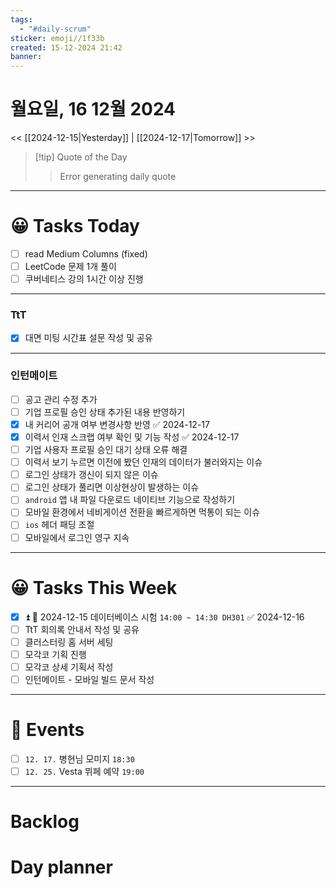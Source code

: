 ```yaml
---
tags:
  - "#daily-scrum"
sticker: emoji//1f33b
created: 15-12-2024 21:42
banner:
---
```

# 월요일, 16 12월 2024
<< [[2024-12-15|Yesterday]] | [[2024-12-17|Tomorrow]] >>

> [!tip] Quote of the Day  
> > Error generating daily quote

---
#  😀 Tasks Today
- [ ] read Medium Columns (fixed)
- [ ] LeetCode 문제 1개 풀이
- [ ] 쿠버네티스 강의 1시간 이상 진행
---
### TtT
- [x] 대면 미팅 시간표 설문 작성 및 공유

---
### 인턴메이트
- [ ] 공고 관리 수정 추가
- [ ] 기업 프로필 승인 상태 추가된 내용 반영하기
- [x] 내 커리어 공개 여부 변경사항 반영 ✅ 2024-12-17
- [x] 이력서 인재 스크랩 여부 확인 및 기능 작성 ✅ 2024-12-17
- [ ] 기업 사용자 프로필 승인 대기 상태 오류 해결
- [ ] 이력서 보기 누르면 이전에 봤던 인재의 데이터가 불러와지는 이슈
- [ ] 로그인 상태가 갱신이 되지 않은 이슈
- [ ] 로그인 상태가 풀리면 이상현상이 발생하는 이슈
- [ ] `android` 앱 내 파일 다운로드 네이티브 기능으로 작성하기
- [ ] 모바일 환경에서 네비게이션 전환을 빠르게하면 먹통이 되는 이슈
- [ ] `ios` 헤더 패딩 조절
- [ ] 모바일에서 로그인 영구 지속
---
#  😀 Tasks This Week
- [x] ⏫  🛫 2024-12-15 데이터베이스 시험 `14:00 ~ 14:30 DH301` ✅ 2024-12-16
- [ ] TtT 회의록 안내서 작성 및 공유
- [ ] 클러스터링 홈 서버 세팅
- [ ] 모각코 기획 진행
- [ ] 모각코 상세 기획서 작성
- [ ] 인턴메이트 - 모바일 빌드 문서 작성
---
# 🥳 Events 
- [ ] `12. 17.` 병현님 모미지 `18:30`
- [ ] `12. 25.`  Vesta 뷔페 예약 `19:00` 
---
# Backlog

# Day planner
